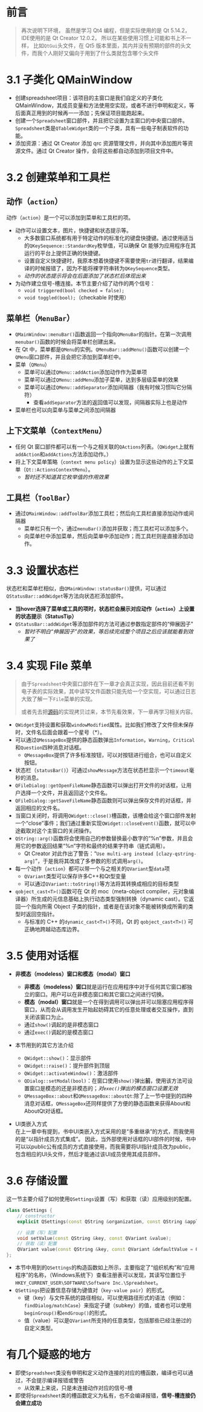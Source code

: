 # 前言
> 再次说明下环境，
> 虽然是学习 Qt4 编程，但是实际使用的是 Qt 5.14.2，IDE使用的是 Qt Creator 12.0.2，
> 所以在某些使用习惯上可能和书上不一样，
> 比如`QtGui`头文件，在 Qt5 版本里面，其内并没有预期的部件的头文件，而我个人刚好又偏向于用到了什么类就包含哪个头文件

# 3.1 子类化 QMainWindow
+ 创建spreadsheet项目：该项目的主窗口是我们自定义的子类化 QMainWindow，其成员变量和方法使用空实现，或者不进行申明和定义，等后面真正用到的时候再一一添加；先保证项目能跑起来。
+ 创建一个`Spreadsheet`窗口部件，并且把它设置为主窗口的中央窗口部件。`Spreadsheet`类是`QTableWidget`类的一个子类，具有一些电子制表软件的功能。
+ 添加资源：通过 Qt Creator 添加 qrc 资源管理文件，并向其中添加图片等资源文件。通过 Qt Creator 操作，会将这些都自动添加到项目文件中。

# 3.2 创建菜单和工具栏
## 动作（`action`）
动作（`action`）是一个可以添加到菜单和工具栏的项。
+ 动作可以设置文本，图片，快捷键和状态提示等。
  + 大多数窗口系统都有用于特定动作的标准化的键盘快捷键。通过使用适当的`QKeySequence::StandardKey`枚举值，可以确保 Qt 能够为应用程序在其运行的平台上提供正确的快捷键。
  + 设置自定义快捷键时，我原本想着快捷键不需要使用`tr`进行翻译，结果编译的时候报错了，因为不能将裸字符串转为`QKeySequence`类型。
  + *动作的状态提示将会在后面添加了状态栏后体现出来*
+ 为动作建立信号-槽连接。本节主要介绍了动作的两个信号：
  + `void triggered(bool checked = false);`
  + `void toggled(bool);`（checkable 时使用）

## 菜单栏（`MenuBar`）
+ `QMainWindow::menuBar()`函数返回一个指向`QMenuBar`的指针。在第一次调用`menubar()`函数的时候会将菜单栏创建出来。
+ 在 Qt 中，菜单都是`QMenu`的实例。`QMenuBar::addMenu()`函数可以创建一个`QMenu`窗口部件，并且会把它添加到菜单栏中。
+ 菜单（`QMenu`）
  + 菜单可以通过`QMenu::addAction`添加动作作为菜单项
  + 菜单可以通过`QMenu::addMenu`添加子菜单，达到多层级菜单的效果
  + 菜单可以通过`QMenu::addSeparator`添加间隔器（我有时候习惯叫它分隔符）
    + 查看`addSeparator`方法的返回值可以发现，间隔器实际上也是动作
+ 菜单栏也可以向菜单与菜单之间添加间隔器

## 上下文菜单（`ContextMenu`）
+ 任何 Qt 窗口部件都可以有一个与之相关联的`QActions`列表。（`QWidget`上就有`addAction`和`addActions`方法添加动作。）
+ 将上下文菜单策略（`context menu policy`）设置为显示这些动作的上下文菜单（`Qt::ActionsContextMenu`）。
  + *暂时还不知道其它枚举值的作用效果*

## 工具栏（`ToolBar`）
+ 通过`QMainWindow::addToolBar`添加工具栏；然后向工具栏直接添加动作或间隔器
  + 菜单栏只有一个，通过`menuBar()`添加并获取；而工具栏可以添加多个。
  + 向菜单栏中添加菜单，然后向菜单中添加动作；而工具栏则是直接添加动作。

# 3.3 设置状态栏
状态栏和菜单栏相似，由`QMainWindow::statusBar()`提供，可以通过`QStatusBar::addWidget`等方法向状态栏添加部件。
  + **当hover选择了菜单或工具的项时，状态栏会展示对应动作（`action`）上设置的状态提示（StatusTip）**
  + `QStatusBar::addWidget`等添加部件的方法可通过参数指定部件的“伸展因子”
    + *暂时不明白“伸展因子”的效果，等后续完成整个项目之后应该就能看到效果了*

# 3.4 实现 File 菜单
> 由于`Spreadsheet`中央窗口部件在下一章才会真正实现，因此目前还看不到电子表的实际效果，其中读写文件函数只能先给一个空实现，可以通过日志大致了解一下`File`菜单的实现。
> 
> 或者先去把[源码](https://ptgmedia.pearsoncmg.com/images/9780132354165/examples/qt-book-examples.zip)的实现拷贝过来，本节先看效果，下一章再学习相关内容。
+ `QWidget`支持设置和获取`windowModified`属性。比如我们修改了文件但未保存时，文件名后面会跟着一个星号（*）。
+ 可以通过`QMessageBox`提供的静态函数弹出`Information`，`Warning`，`Critical`和`Question`四种消息对话框。
  + `QMessageBox`提供了许多标准按钮，可以对按钮进行组合，也可以自定义按钮。
+ 状态栏（`statusBar()`）可通过`showMessage`方法在状态栏显示一个`timeout`毫秒的消息。
+ `QFileDialog::getOpenFileName`静态函数可以弹出打开文件的对话框，让用户选择一个文件，并且返回这个文件名。
+ `QFileDialog::getSaveFileName`静态函数则可以弹出保存文件的对话框，并返回相应的文件名。
+ 当窗口关闭时，将调用`QWidget::close()`槽函数，该槽会给这个窗口部件发射一个“close”事件；我们通过重新实现`QWidget::closeEvent()`函数，就可以中途截取对这个主窗口的关闭操作。
+ `QString::arg()`函数将会使用自己的参数替换最小数字的“%n”参数，并且会用它的参数返回结果“%n”字符和最终的结果字符串（链式调用）。
  + Qt Creator 对此作出了警告：“`Use multi-arg instead [clazy-qstring-arg]`”，于是我将其改成了多参数的形式调用`arg()`。
+ 每一个动作（`action`）都可以带一个与之相关的`QVariant`型`data`项
  + `QVariant`类型可以保存许多C++和Qt型变量
  + 可以通过`QVariant::toString()`等方法将其转换成相应的目标类型
+ `qobject_cast<T>()`函数可在 Qt 的 moc（meta-object compiler，元对象编译器）所生成的元信息基础上执行动态类型强制转换（dynamic cast）。它返回一个指向所需 Object 子类的指针，或者是在该对象不能被转换成所需的类型时返回空指针。
  + 与标准的 C++ 的`dynamic_cast<T>()`不同，Qt 的 `qobject_cast<T>()` 可正确地跨越动态库边界。

# 3.5 使用对话框
+ **非模态（modeless）窗口和模态（modal）窗口**
  + **非模态（modeless）窗口**就是运行在应用程序中对于任何其它窗口都独立的窗口。用户可以在非模态窗口和其它窗口之间进行切换。
  + **模态（modal）窗口**就是一个在得到调用可以弹出并可以阻塞应用程序得窗口，从而会从调用发生开始起妨碍其它的任意处理或者交互操作，直到关闭该窗口为止。
  + 通过`show()`调起的是非模态窗口
  + 通过`exec()`调起的是模态窗口

+ 本节用到的其它方法介绍
  + `QWidget::show()`：显示部件
  + `QWidget::raise()`：提升部件到顶层
  + `QWidget::activateWindow()`：激活部件
  + `QDialog::setModal(bool)`：在窗口使用`show()`弹出**前**，使用该方法可设置窗口是模态的还是非模态的；*对`exec()`弹出的模态窗口设置无效*
  + `QMessageBox::about`和`QMessageBox::aboutQt`:除了上一节中提到的四种消息对话框，`QMessageBox`还同样提供了方便的静态函数来获得About和AboutQt对话框。

+ UI类嵌入方式  
  在上一章中有提到，书中UI类嵌入方式采用的是“多重继承”的方式，而我使用的是“以指针成员方式集成”。
  因此，当外部使用对话框的UI部件的时候，书中可以以public公有成员的方式直接使用，而我需要将UI指针成员改为public，包含相应的UI头文件，然后才能通过该UI成员使用其成员部件。

# 3.6 存储设置
这一节主要介绍了如何使用`QSettings`设置（写）和获取（读）应用级别的配置。
```C++
class QSettings {
    // constructor
    explicit QSettings(const QString &organization, const QString &application = QString(), QObject *parent = nullptr);

    // 设置（写）配置
    void setValue(const QString &key, const QVariant &value);
    // 获取（读）配置
    QVariant value(const QString &key, const QVariant &defaultValue = QVariant()) const;
};
```
+ 本节中用到的`QSettings`的构造函数如上所示，主要指定了“组织机构”和“应用程序”的名称，（Windows系统下）查看注册表可以发现，其读写位置位于`HKEY_CURRENT_USER\SOFTWARE\Software Inc.\Spreadsheet`。
+ `QSettings`把设置信息存储为键值对（`key-value pair`）的形式。
  + 键（key）与文件系统的路径相似，可以使用路径形式的语法（例如：`findDialog/matchCase`）来指定子键（subkey）的值，或者也可以使用`beginGroup()`和`endGroup()`的形式。
  + 值（value）可以是`QVariant`所支持的任意类型，包括那些已经注册过的自定义类型。

# 有几个疑惑的地方
  + 即使`Spreadsheet`类没有申明和定义动作连接的对应的槽函数，编译也可以通过，不会提示编译报错或警告
    + 从效果上来说，只是未连接动作对应的信号-槽
  + 即使将`Spreadsheet`类的槽函数定义为私有，也不会编译报错，**信号-槽连接仍会建立成功**